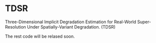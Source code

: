 # TDSR
Three-Dimensional Implicit Degradation Estimation for Real-World Super-Resolution Under Spatially-Variant Degradation. (TDSR)

The rest code will be relased soon.
